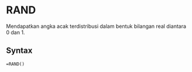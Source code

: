 # RAND

Mendapatkan angka acak terdistribusi dalam bentuk bilangan real diantara 0 dan 1.

## Syntax

```text
=RAND()
```

